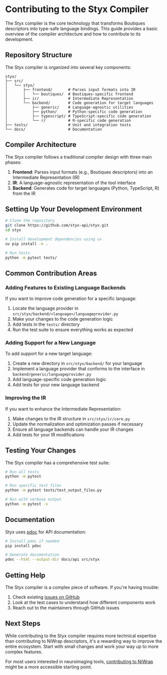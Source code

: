 # Contributing to the Styx Compiler

The Styx compiler is the core technology that transforms Boutiques descriptors into type-safe language bindings. This guide provides a basic overview of the compiler architecture and how to contribute to its development.

## Repository Structure

The Styx compiler is organized into several key components:

```
styx/
├── src/
│   └── styx/
│       ├── frontend/       # Parses input formats into IR
│       │   └── boutiques/  # Boutiques-specific frontend
│       ├── ir/             # Intermediate Representation
│       └── backend/        # Code generation for target languages
│           ├── generic/    # Language-agnostic utilities
│           ├── python/     # Python-specific code generation
│           ├── typescript/ # TypeScript-specific code generation
│           └── r/          # R-specific code generation
├── tests/                  # Unit and integration tests
└── docs/                   # Documentation
```

## Compiler Architecture

The Styx compiler follows a traditional compiler design with three main phases:

1. **Frontend**: Parses input formats (e.g., Boutiques descriptors) into an Intermediate Representation (IR)
2. **IR**: A language-agnostic representation of the tool interface
3. **Backend**: Generates code for target languages (Python, TypeScript, R) from the IR

## Setting Up Your Development Environment

```bash
# Clone the repository
git clone https://github.com/styx-api/styx.git
cd styx

# Install development dependencies using uv
uv pip install -e .

# Run tests
python -m pytest tests/
```

## Common Contribution Areas

### Adding Features to Existing Language Backends

If you want to improve code generation for a specific language:

1. Locate the language provider in `src/styx/backend/<language>/languageprovider.py`
2. Make your changes to the code generation logic
3. Add tests in the `tests/` directory
4. Run the test suite to ensure everything works as expected

### Adding Support for a New Language

To add support for a new target language:

1. Create a new directory in `src/styx/backend/` for your language
2. Implement a language provider that conforms to the interface in `backend/generic/languageprovider.py`
3. Add language-specific code generation logic
4. Add tests for your new language backend

### Improving the IR

If you want to enhance the Intermediate Representation:

1. Make changes to the IR structure in `src/styx/ir/core.py`
2. Update the normalization and optimization passes if necessary
3. Ensure all language backends can handle your IR changes
4. Add tests for your IR modifications

## Testing Your Changes

The Styx compiler has a comprehensive test suite:

```bash
# Run all tests
python -m pytest

# Run specific test files
python -m pytest tests/test_output_files.py

# Run with verbose output
python -m pytest -v
```

## Documentation

Styx uses [pdoc](https://pdoc.dev/) for API documentation:

```bash
# Install pdoc if needed
pip install pdoc

# Generate documentation
pdoc --html --output-dir docs/api src/styx
```

## Getting Help

The Styx compiler is a complex piece of software. If you're having trouble:

1. Check existing [issues on GitHub](https://github.com/styx-api/styx/issues)
2. Look at the test cases to understand how different components work
3. Reach out to the maintainers through GitHub issues

## Next Steps

While contributing to the Styx compiler requires more technical expertise than contributing to NiWrap descriptors, it's a rewarding way to improve the entire ecosystem. Start with small changes and work your way up to more complex features.

For most users interested in neuroimaging tools, [contributing to NiWrap](./niwrap.md) might be a more accessible starting point.